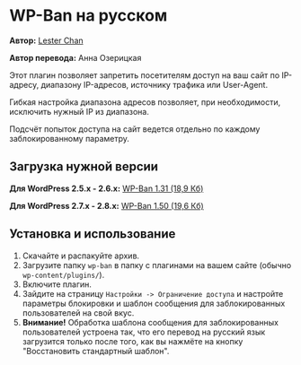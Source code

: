 # WP-Ban на русском #

**Автор:** [Lester Chan](http://lesterchan.net/wordpress/readme/wp-ban.html)

**Автор перевода:** Анна Озерицкая

Этот плагин позволяет запретить посетителям доступ на ваш сайт по IP-адресу, диапазону IP-адресов, источнику трафика или User-Agent.

Гибкая настройка диапазона адресов позволяет, при необходимости, исключить нужный IP из диапазона.

Подсчёт попыток доступа на сайт ведется отдельно по каждому заблокированному параметру.

## Загрузка нужной версии ##

**Для WordPress 2.5.x - 2.6.x:** [WP-Ban 1.31 (18,9 Кб)](http://l10n-ru.googlecode.com/files/wp-ban-1.31-ru_RU.zip)

**Для WordPress 2.7.x - 2.8.x:** [WP-Ban 1.50 (19,6 Кб)](http://l10n-ru.googlecode.com/files/wp-ban-1.50-ru_RU.zip)

## Установка и использование ##

  1. Скачайте и распакуйте архив.
  1. Загрузите папку `wp-ban` в папку с плагинами на вашем сайте (обычно `wp-content/plugins/`).
  1. Включите плагин.
  1. Зайдите на страницу `Настройки -> Ограничение доступа` и настройте параметры блокировки и шаблон сообщения для заблокированных пользователей на свой вкус.
  1. **Внимание!** Обработка шаблона сообщения для заблокированных пользователей устроена так, что его перевод на русский язык загрузится только после того, как вы нажмёте на кнопку "Восстановить стандартный шаблон".